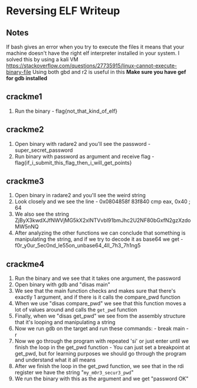 # Reversing ELF Writeup

## Notes
If bash gives an error when you try to execute the files it means that your machine doesn't have the right elf interpreter installed in your system. I solved this by using a kali VM
   https://stackoverflow.com/questions/27735915/linux-cannot-execute-binary-file
Using both gbd and r2 is useful in this
**Make sure you have gef for gdb installed**

## crackme1
1. Run the binary
        - flag{not_that_kind_of_elf}

## crackme2
1. Open binary with radare2 and you'll see the password
        - super_secret_password
2. Run binary with password as argument and receive flag
        - flag{if_i_submit_this_flag_then_i_will_get_points}

## crackme3
1. Open binary in radare2 and you'll see the weird string
2. Look closely and we see the line
        - 0x0804858f      83f840         cmp eax, 0x40               ; 64
3. We also see the string ZjByX3kwdXJfNWVjMG5kX2xlNTVvbl91bmJhc2U2NF80bGxfN2gzXzdoMW5nNQ
3. After analyzing the other functions we can conclude that something is manipulating the string, and if we try to decode it as base64 we get
        - f0r_y0ur_5ec0nd_le55on_unbase64_4ll_7h3_7h1ng5

## crackme4
1. Run the binary and we see that it takes one argument, the password
2. Open binary with gdb and "disas main"
3. We see that the main function checks and makes sure that there's exactly 1 argument, and if there is it calls the compare_pwd function
4. When we use "disas compare_pwd" we see that this function moves a lot of values around and calls the ```get_pwd``` function
5. Finally, when we "disas get_pwd" we see from the assembly structure that it's looping and manipulating a string
6. Now we run gdb on the target and run these commands:
        - break main
        - r <any string>
7. Now we go through the program with repeated 'si' or just enter until we finish the loop in the get_pwd function
        - You can just set a breakpoint at get_pwd, but for learning purposes we should go through the program and understand what it all means
8. After we finish the loop in the get_pwd function, we see that in the rdi register we have the string "```my_m0r3_secur3_pwd```"
9. We run the binary with this as the argument and we get "password OK"
